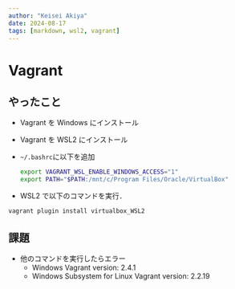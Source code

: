 ```yaml
---
author: "Keisei Akiya"
date: 2024-08-17
tags: [markdown, wsl2, vagrant]
---
```


# Vagrant

## やったこと

- Vagrant を Windows にインストール
- Vagrant を WSL2 にインストール
- `~/.bashrc`に以下を追加

  ```bash
  export VAGRANT_WSL_ENABLE_WINDOWS_ACCESS="1"
  export PATH="$PATH:/mnt/c/Program Files/Oracle/VirtualBox"
  ```

- WSL2 で以下のコマンドを実行．

`vagrant plugin install virtualbox_WSL2`

## 課題

- 他のコマンドを実行したらエラー
  - Windows Vagrant version: 2.4.1
  - Windows Subsystem for Linux Vagrant version: 2.2.19
